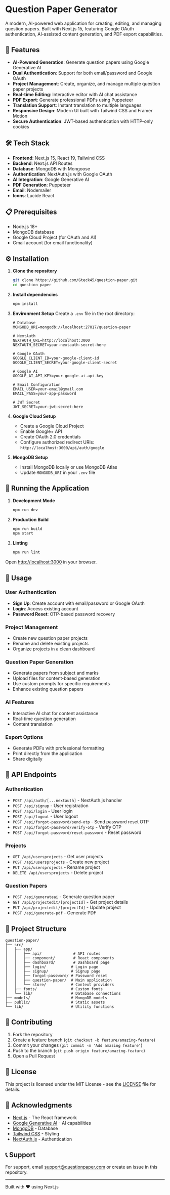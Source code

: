 # Question Paper Generator

A modern, AI-powered web application for creating, editing, and managing question papers. Built with Next.js 15, featuring Google OAuth authentication, AI-assisted content generation, and PDF export capabilities.

## 🚀 Features

- **AI-Powered Generation**: Generate question papers using Google Generative AI
- **Dual Authentication**: Support for both email/password and Google OAuth
- **Project Management**: Create, organize, and manage multiple question paper projects
- **Real-time Editing**: Interactive editor with AI chat assistance
- **PDF Export**: Generate professional PDFs using Puppeteer
- **Translation Support**: Instant translation to multiple languages
- **Responsive Design**: Modern UI built with Tailwind CSS and Framer Motion
- **Secure Authentication**: JWT-based authentication with HTTP-only cookies

## 🛠️ Tech Stack

- **Frontend**: Next.js 15, React 19, Tailwind CSS
- **Backend**: Next.js API Routes
- **Database**: MongoDB with Mongoose
- **Authentication**: NextAuth.js with Google OAuth
- **AI Integration**: Google Generative AI
- **PDF Generation**: Puppeteer
- **Email**: Nodemailer
- **Icons**: Lucide React

## 📋 Prerequisites

- Node.js 18+
- MongoDB database
- Google Cloud Project (for OAuth and AI)
- Gmail account (for email functionality)

## ⚙️ Installation

1. **Clone the repository**
   ```bash
   git clone https://github.com/Gteck45/question-paper.git
   cd question-paper
   ```

2. **Install dependencies**
   ```bash
   npm install
   ```

3. **Environment Setup**
   Create a `.env` file in the root directory:

   ```env
   # Database
   MONGODB_URI=mongodb://localhost:27017/question-paper

   # NextAuth
   NEXTAUTH_URL=http://localhost:3000
   NEXTAUTH_SECRET=your-nextauth-secret-here

   # Google OAuth
   GOOGLE_CLIENT_ID=your-google-client-id
   GOOGLE_CLIENT_SECRET=your-google-client-secret

   # Google AI
   GOOGLE_AI_API_KEY=your-google-ai-api-key

   # Email Configuration
   EMAIL_USER=your-email@gmail.com
   EMAIL_PASS=your-app-password

   # JWT Secret
   JWT_SECRET=your-jwt-secret-here
   ```

4. **Google Cloud Setup**
   - Create a Google Cloud Project
   - Enable Google+ API
   - Create OAuth 2.0 credentials
   - Configure authorized redirect URIs: `http://localhost:3000/api/auth/google`

5. **MongoDB Setup**
   - Install MongoDB locally or use MongoDB Atlas
   - Update `MONGODB_URI` in your `.env` file

## 🚀 Running the Application

1. **Development Mode**
   ```bash
   npm run dev
   ```

2. **Production Build**
   ```bash
   npm run build
   npm start
   ```

3. **Linting**
   ```bash
   npm run lint
   ```

Open [http://localhost:3000](http://localhost:3000) in your browser.

## 📖 Usage

### User Authentication
- **Sign Up**: Create account with email/password or Google OAuth
- **Login**: Access existing account
- **Password Reset**: OTP-based password recovery

### Project Management
- Create new question paper projects
- Rename and delete existing projects
- Organize projects in a clean dashboard

### Question Paper Generation
- Generate papers from subject and marks
- Upload files for content-based generation
- Use custom prompts for specific requirements
- Enhance existing question papers

### AI Features
- Interactive AI chat for content assistance
- Real-time question generation
- Content translation

### Export Options
- Generate PDFs with professional formatting
- Print directly from the application
- Share digitally

## 🔧 API Endpoints

### Authentication
- `POST /api/auth/[...nextauth]` - NextAuth.js handler
- `POST /api/signup` - User registration
- `POST /api/login` - User login
- `POST /api/logout` - User logout
- `POST /api/forgot-password/send-otp` - Send password reset OTP
- `POST /api/forgot-password/verify-otp` - Verify OTP
- `POST /api/forgot-password/reset-password` - Reset password

### Projects
- `GET /api/usersprojects` - Get user projects
- `POST /api/usersprojects` - Create new project
- `PUT /api/usersprojects` - Rename project
- `DELETE /api/usersprojects` - Delete project

### Question Papers
- `POST /api/generateai` - Generate question paper
- `GET /api/projectedit/[projectId]` - Get project details
- `PUT /api/projectedit/[projectId]` - Update project
- `POST /api/generate-pdf` - Generate PDF

## 📁 Project Structure

```
question-paper/
├── src/
│   ├── app/
│   │   ├── api/              # API routes
│   │   ├── component/        # React components
│   │   ├── dashboard/        # Dashboard page
│   │   ├── login/           # Login page
│   │   ├── signup/          # Signup page
│   │   ├── forgot-password/ # Password reset
│   │   ├── question-paper/  # Main application
│   │   └── store/           # Context providers
│   ├── fonts/               # Custom fonts
│   └── lib/                 # Database connections
├── models/                  # MongoDB models
├── public/                  # Static assets
└── lib/                     # Utility functions
```

## 🤝 Contributing

1. Fork the repository
2. Create a feature branch (`git checkout -b feature/amazing-feature`)
3. Commit your changes (`git commit -m 'Add amazing feature'`)
4. Push to the branch (`git push origin feature/amazing-feature`)
5. Open a Pull Request

## 📄 License

This project is licensed under the MIT License - see the [LICENSE](LICENSE) file for details.

## 🙏 Acknowledgments

- [Next.js](https://nextjs.org/) - The React framework
- [Google Generative AI](https://ai.google.dev/) - AI capabilities
- [MongoDB](https://www.mongodb.com/) - Database
- [Tailwind CSS](https://tailwindcss.com/) - Styling
- [NextAuth.js](https://next-auth.js.org/) - Authentication

## 📞 Support

For support, email support@questionpaper.com or create an issue in this repository.

---

Built with ❤️ using Next.js
